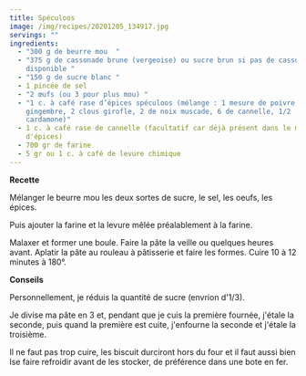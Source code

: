 ```yaml
---
title: Spéculoos
image: /img/recipes/20201205_134917.jpg
servings: ""
ingredients:
  - "300 g de beurre mou  "
  - "375 g de cassonade brune (vergeoise) ou sucre brun si pas de cassonade
    disponible "
  - "150 g de sucre blanc "
  - 1 pincée de sel
  - "2 œufs (ou 3 pour plus mou) "
  - "1 c. à café rase d’épices spéculoos (mélange : 1 mesure de poivre, 1 de
    gingembre, 2 clous girofle, 2 de noix muscade, 6 de cannelle, 1/2
    cardamone)"
  - 1 c. à café rase de cannelle (facultatif car déjà présent dans le mélange
    d'épices)
  - 700 gr de farine
  - 5 gr ou 1 c. à café de levure chimique
---
```

**Recette**

Mélanger le beurre mou les deux sortes de sucre, le sel, les oeufs, les épices. 

Puis ajouter la farine et la levure mêlée préalablement à la farine.

Malaxer et former une boule. Faire la pâte la veille ou quelques heures avant. Aplatir la pâte au rouleau à pâtisserie et faire les formes. Cuire 10 à 12 minutes à 180°.

**Conseils**

Personnellement, je réduis la quantité de sucre (envrion d'1/3).

Je divise ma pâte en 3 et, pendant que je cuis la première fournée, j'étale la seconde, puis quand la première est cuite, j'enfourne la seconde et j'étale la troisième.

Il ne faut pas trop cuire, les biscuit durciront hors du four et il faut aussi bien lse faire refroidir avant de les stocker, de préférence dans une bote en fer.